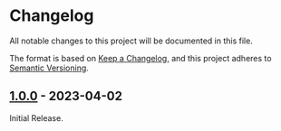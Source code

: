 # Changelog

All notable changes to this project will be documented in this file.

The format is based on [Keep a Changelog](https://keepachangelog.com/en/1.0.0/),
and this project adheres to [Semantic Versioning](https://semver.org/spec/v2.0.0.html).

## [1.0.0] - 2023-04-02

Initial Release.

[1.0.0]: https://github.com/hyugogirubato/UptoboxSDK/releases/tag/v1.0.0
